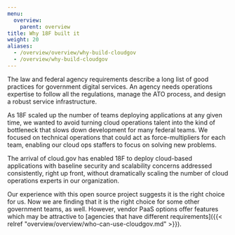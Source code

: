 ```yaml
---
menu:
  overview:
    parent: overview
title: Why 18F built it
weight: 20
aliases:
  - /overview/overview/why-build-cloudgov
  - /overview/why-build-cloudgov
---
```


The law and federal agency requirements describe a long list of good practices for government digital services. An agency needs operations expertise to follow all the regulations, manage the ATO process, and design a robust service infrastructure.

As 18F scaled up the number of teams deploying applications at any given time, we wanted to avoid turning cloud operations talent into the kind of bottleneck that slows down development for many federal teams. We focused on technical operations that could act as force-multipliers for each team, enabling our cloud ops staffers to focus on solving new problems.

The arrival of cloud.gov has enabled 18F to deploy cloud-based applications with baseline security and scalability concerns addressed consistently, right up front, without dramatically scaling the number of cloud operations experts in our organization.

Our experience with this open source project suggests it is the right choice for us. Now we are finding that it is the right choice for some other government teams, as well. However, vendor PaaS options offer features which may be attractive to [agencies that have different requirements]({{< relref "overview/overview/who-can-use-cloudgov.md" >}}).
